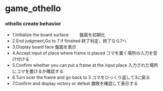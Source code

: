 # game_othello

### othello create behavior
- 1.Initialize the board surface
　　 盤面を初期化
- 2.End judgment,Go to 7 if finished
    終了判定、終了なら7へ
- 3.Display board face
    盤面を表示
- 4.Accept input of place where frame is placed
    コマを置く場所の入力を受け付ける
- 5.Confirm whether you can put a  frame at the input place
    入力された場所にコマを置けるか確認する
- 6.Turn ocer the frame and go back to 3
    コマをひっくり返して3に戻る
- 7.Confirm and display victory or defeat
    勝敗を確認して表示する
